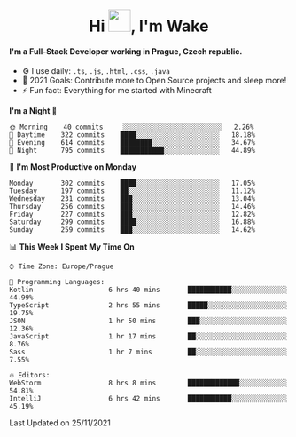 <h1 align="center">Hi <img src="https://raw.githubusercontent.com/MrWakeCZ/MrWakeCZ/master/Hi.gif" width="40px" />, I'm Wake</h1>

#### I'm a Full-Stack Developer working in Prague, Czech republic.
- ⚙️ I use daily: `.ts`, `.js`, `.html`, `.css`, `.java`
- 🥅 2021 Goals: Contribute more to Open Source projects and sleep more!
- ⚡ Fun fact: Everything for me started with Minecraft

<!--START_SECTION:waka-->
**I'm a Night 🦉** 

```text
🌞 Morning    40 commits     ░░░░░░░░░░░░░░░░░░░░░░░░░   2.26% 
🌆 Daytime    322 commits    ████░░░░░░░░░░░░░░░░░░░░░   18.18% 
🌃 Evening    614 commits    ████████░░░░░░░░░░░░░░░░░   34.67% 
🌙 Night      795 commits    ███████████░░░░░░░░░░░░░░   44.89%

```
📅 **I'm Most Productive on Monday** 

```text
Monday       302 commits    ████░░░░░░░░░░░░░░░░░░░░░   17.05% 
Tuesday      197 commits    ██░░░░░░░░░░░░░░░░░░░░░░░   11.12% 
Wednesday    231 commits    ███░░░░░░░░░░░░░░░░░░░░░░   13.04% 
Thursday     256 commits    ███░░░░░░░░░░░░░░░░░░░░░░   14.46% 
Friday       227 commits    ███░░░░░░░░░░░░░░░░░░░░░░   12.82% 
Saturday     299 commits    ████░░░░░░░░░░░░░░░░░░░░░   16.88% 
Sunday       259 commits    ███░░░░░░░░░░░░░░░░░░░░░░   14.62%

```


📊 **This Week I Spent My Time On** 

```text
⌚︎ Time Zone: Europe/Prague

💬 Programming Languages: 
Kotlin                   6 hrs 40 mins       ███████████░░░░░░░░░░░░░░   44.99% 
TypeScript               2 hrs 55 mins       █████░░░░░░░░░░░░░░░░░░░░   19.75% 
JSON                     1 hr 50 mins        ███░░░░░░░░░░░░░░░░░░░░░░   12.36% 
JavaScript               1 hr 17 mins        ██░░░░░░░░░░░░░░░░░░░░░░░   8.76% 
Sass                     1 hr 7 mins         ██░░░░░░░░░░░░░░░░░░░░░░░   7.55%

🔥 Editors: 
WebStorm                 8 hrs 8 mins        █████████████░░░░░░░░░░░░   54.81% 
IntelliJ                 6 hrs 42 mins       ███████████░░░░░░░░░░░░░░   45.19%

```


 Last Updated on 25/11/2021
<!--END_SECTION:waka-->
